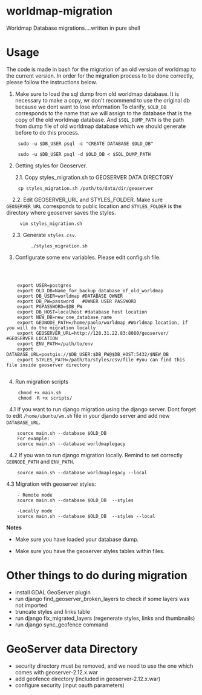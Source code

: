 # worldmap-migration
Worldmap Database migrations....written in pure shell

Usage
=====

The code is made in bash for the migration of an old version of worldmap to the current version. In order for the migration process to be done correctly, please follow the instructions below.

1. Make sure to load the sql dump from old worldmap database. It is necessary to make a copy, wr don't recommend to use the original db because we dont want to lose information To clarify, `$OLD_DB` corresponds to the name that we will assign to the database that is the copy of the old worldmap database. And `$SQL_DUMP_PATH` is the path from dump file of old worldmap database which we should generate before to do this process. 
	
		sudo -u $DB_USER psql -c "CREATE DATABASE $OLD_DB"

		sudo -u $DB_USER psql -d $OLD_DB < $SQL_DUMP_PATH

2. Getting styles for Geoserver. 

    2.1. Copy styles_migration.sh to GEOSERVER DATA DIRECTORY
    		
		cp styles_migration.sh /path/to/data/dir/geoserver
		
     2.2. Edit GEOSERVER_URL and STYLES_FOLDER. Make sure `GEOSERVER_URL` corresponds to public location and `STYLES_FOLDER` is the directory where geoserver saves the styles.
		
		 vim styles_migration.sh
     2.3. Generate `styles.csv`. 
     
   	         ./styles_migration.sh

3. Configurate some env variables. Please edit config.sh file. 

   	 
```
   	 
	export USER=postgres
	export OLD_DB=Name_for_backup_database_of_old_worldmap
	export DB_USER=worldmap #DATABASE OWNER
	export DB_PW=password   #OWNER USER PASSWORD 
	export PGPASSWORD=$DB_PW
	export DB_HOST=localhost #database host location
	export NEW_DB=new_one_database_name
	export GEONODE_PATH=/home/paolo/worldmap #Worldmap location, if you will do the migration locally
	export GEOSERVER_URL=http://128.31.22.83:8080/geoserver/ #GEOSERVER LOCATION
	export ENV_PATH=/path/to/env 
	export DATABASE_URL=postgis://$DB_USER:$DB_PW@$DB_HOST:5432/$NEW_DB
	export STYLES_PATH=/path/to/styles/csv/file #you can find this file inside geoserver directory
	
```

4. Run migration scripts

		chmod +x main.sh
		chmod -R +x scripts/
   4.1  If you want to run  django migration using the django server. Dont forget to edit `/home/ubuntu/wm.sh` file in your djando server and add new `DATABASE_URL`.
   
		source main.sh --database $OLD_DB
		For example:
		source main.sh --database worldmaplegacy 
   4.2 If you wan to run django migration locally. Remind to set correctly `GEONODE_PATH` and `ENV_PATH`.
   
 		source main.sh --database worldmaplegacy --local
		
   4.3 Migration with geoserver styles: 
   		
		- Remote mode
		source main.sh --database $OLD_DB  --styles
		
		-Locally mode 
		source main.sh --database $OLD_DB  --styles --local

**Notes**

- Make sure you have loaded your database dump.

- Make sure you have the geoserver styles tables within files.


Other things to do during migration
===================================

* install GDAL GeoServer plugin
* run django find_geoserver_broken_layers to check if some layers was not imported
* truncate styles and links table
* run django fix_migrated_layers (regenerate styles, links and thumbnails)
* run django sync_geofence command

GeoServer data Directory
========================

* security directory must be removed, and we need to use the one which comes with geoserver-2.12.x.war
* add geofence directory (included in geoserver-2.12.x.war)
* configure security (input oauth parameters)
